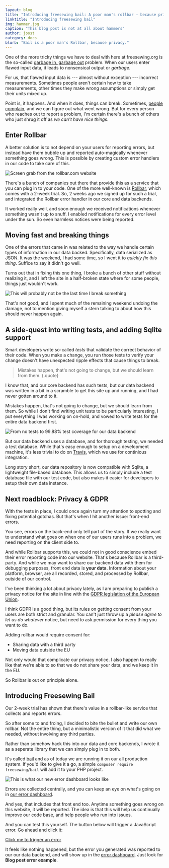 ```yaml
---
layout: blog
title: "Introducing freesewing bail: A poor man's rollbar — because privacy"
linktitle: "Introducing freesewing bail"
img: hammer.jpg
caption: "This blog post is not at all about hammers"
author: joost
category: docs
blurb: "Bail is a poor man's Rollbar, because privacy."
---
```

One of the more tricky things we have to deal with here at freesewing.org is the so-called 
[garbage in, garbage out](https://en.wikipedia.org/wiki/Garbage_in,_garbage_out) problem. 
When our users enter flawed input data, it leads to nonsensical output or *garbage*.

For us, that flawed input data is --- almost without exception --- incorrect measurements. 
Sometimes people aren't certain how to take measurements, 
other times they make wrong assumptions or simply get their units mixed up.

Point is, it happens. And when it does, things can break. 
Sometimes, 
[people](https://github.com/freesewing/site/issues/246) 
[complain](https://github.com/freesewing/site/issues/194), 
and we can figure out what went wrong. 
But for every person who reaches out to report a problem, 
I'm certain there's a bunch of others who just shrug it off as *we can't have nice things*. 

## Enter Rollbar

A better solution is to not depend on your users for reporting errors, 
but instead have them bubble up and reported auto-magically whenever something goes wrong. 
This is possible by creating custom error handlers in our code to take care of this.

![Screen grab from the rollbar.com website](/img/blog/introducing-bail/rollbar.png)

There's a bunch of companies out there that provide this as a service 
that you can plug in to your code. One of the more well-known is 
[Rollbar](https://rollbar.com/), which comes with a 2-week trial. 
So, 2 weeks ago we signed up for such a trial, 
and integrated the Rollbar error handler in our core and data backends.

It worked really well, and soon enough we received notifications whenever something 
wasn't up to snuff. I enabled notifications for every error level under the sun. 
So even harmless notices were being reported.

## Moving fast and breaking things

One of the errors that came in was related to the way we handle certain types of 
information in our data backed. Specifically, data serialized as JSON. 
It was the weekend, I had some time, so I went it to *quickly fix this thing*. 
Suffice to say it didn't go well.

Turns out that in fixing this one thing, I broke a bunch of other stuff without realizing it, 
and I left the site in a half-broken state where for some people, things just wouldn't work.

![This will probably not be the last time I break something](/img/blog/introducing-bail/giphy.gif)

That's not good, and I spent much of the remaining weekend undoing the damage, 
not to mention giving myself a stern talking to about how this should never happen again.

## A side-quest into writing tests, and adding Sqlite support

Smart developers write so-called *tests* that validate the correct behavior of their code. 
When you make a change, you run those tests to verify your change doesn't have 
unexpected ripple effects that cause things to break.

> Mistakes happen, that's not going to change, but we should learn from them.
{.quote}

I know that, and our core backend has such tests, but our data backend was written 
in a bit in a scramble to get this site up and running, and I had never gotten around to it.

Mistakes happen, that's not going to change, but we should learn from them.
So while I don't find writing unit tests to be particularly interesting, 
I put everything I was working on on-hold, and vowed to write tests for the entire data backend first.

![From no tests to 99.88% test coverage for our data backend](/img/blog/introducing-bail/coverage.png)

But our data backend uses a database, and for thorough testing, we needed a test database.
While that's easy enough to setup on a development machine, it's less trivial to do on 
[Travis](https://travis-ci.org/), which we use for continious integration.

Long story short, our data repository is now compatible with Sqlite, a lightweight file-based database.
This allows us to simply include a test database file with our test code, but also makes it easier for
developers to setup their own data instance.

## Next roadblock: Privacy & GDPR

With the tests in place, I could once again turn my attention to spotting and fixing potential gotchas. 
But that's when I hit another issue: front-end errors.

You see, errors on the back-end only tell part of the story. 
If we really want to understand what goes on when one of our users runs into a problem, 
we need reporting on the client side to. 

And while Rollbar supports this, we could not in good conscience embed their error reporting code into our website. 
That's because Rollbar is a third-party. 
And while we may want to share our backend data with them for debugging purposes, 
front end data is **your data**. 
Information about your platform, browser, are all recorded, stored, and processed by Rollbar, outside of our control.

I've been thinking a lot about privacy lately, as I am preparing to publish a privacy notice for the site 
in line with the 
[GDPR legislation of the European Union](https://en.wikipedia.org/wiki/General_Data_Protection_Regulation). 

I think GDPR is a good thing, but its rules on getting consent from your users are both strict and granular.
You can't just throw up a *please agree to let us do whatever* notice, but need to ask permission for 
every thing you want to do.

Adding rollbar would require consent for:

 - Sharing data with a third party
 - Moving data outside the EU

Not only would that complicate our privacy notice. I also happen to really like that we're able to so that
we do not share your data, and we keep it in the EU.

So Rollbar is out on principle alone.

## Introducing Freesewing Bail

Our 2-week trial has shown that there's value in a rollbar-like service that collects and reports errors. 

So after some to and froing, I decided to bite the bullet and write our own rollbar. 
Not the entire thing, but a minimalistic version of it that did what we needed, without involving any third parties.

Rather than somehow hack this into our data and core backends, 
I wrote it as a seperate library that we can simply plug in to both. 

It's called [bail](https://github.com/freesewing/bail) and as of today we are running it on our all production system.
If you'd like to give it a go, a simple `composer require freesewing/bail` will add it to your PHP project.

![This is what our new error dashboard looks like](/img/blog/introducing-bail/dashboard.png)

Errors are collected centrally, and you can keep an eye on what's going on in [our error dashboard](/errors).

And yes, that includes that front end too. 
Anytime something goes wrong on this website, it will be reported. 
The idea is that this will help us continually improve our code base, and help people who run into issues.

And you can test this yourself. The button below will trigger a JavaScript error. Go ahead and click it:

<p class="text-center mt-5 mb-5"><a href="#" class="btn btn-lg btn-primary" onClick="event.preventDefault(); throw 'Blog post error example';">Click me to trigger an error</a></p>

It feels like nothing happened, but the error you generated was reported to our 
our data backend, and will show up in the [error dashboard](/errors). Just look for **Blog post error example**.
